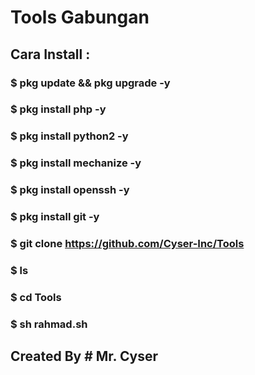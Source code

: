 # Tools Gabungan

## Cara Install :
### $ pkg update && pkg upgrade -y
### $ pkg install php -y
### $ pkg install python2 -y
### $ pkg install mechanize -y
### $ pkg install openssh -y
### $ pkg install git -y
### $ git clone https://github.com/Cyser-Inc/Tools
### $ ls
### $ cd Tools
### $ sh rahmad.sh


## Created By # Mr. Cyser
